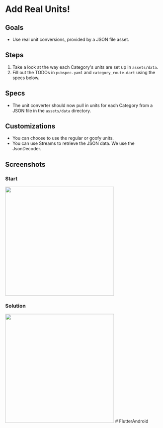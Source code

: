 # Add Real Units!

## Goals
- Use real unit conversions, provided by a JSON file asset.

## Steps
 1. Take a look at the way each Category's units are set up in `assets/data`.
 2. Fill out the TODOs in `pubspec.yaml` and `category_route.dart` using the specs below.

## Specs
 - The unit converter should now pull in units for each Category from a JSON file in the `assets/data` directory.

## Customizations
 - You can choose to use the regular or goofy units.
 - You can use Streams to retrieve the JSON data. We use the JsonDecoder.

## Screenshots

### Start
<img src='../../screenshots/09_units.png' width='350'>

### Solution
<img src='../../screenshots/09_units_2.png' width='350'>
# FlutterAndroid
